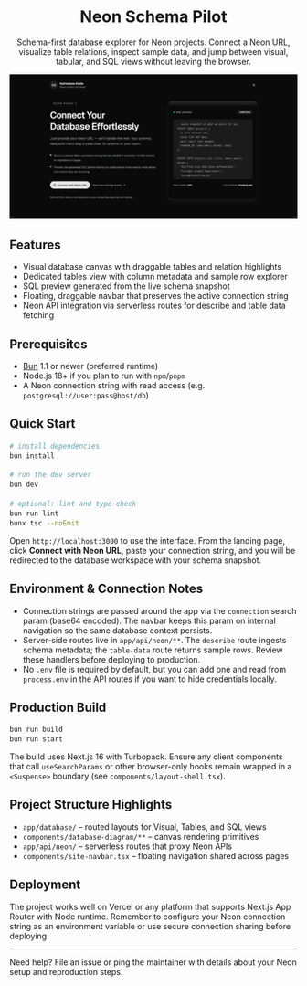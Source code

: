 <div align="center">

# Neon Schema Pilot

Schema-first database explorer for Neon projects. Connect a Neon URL, visualize table relations, inspect sample data, and jump between visual, tabular, and SQL views without leaving the browser.

<img src="./public/home.png" alt="Neon Schema Pilot landing page" width="960" />

</div>

## Features

- Visual database canvas with draggable tables and relation highlights
- Dedicated tables view with column metadata and sample row explorer
- SQL preview generated from the live schema snapshot
- Floating, draggable navbar that preserves the active connection string
- Neon API integration via serverless routes for describe and table data fetching

## Prerequisites

- [Bun](https://bun.sh/) 1.1 or newer (preferred runtime)
- Node.js 18+ if you plan to run with `npm`/`pnpm`
- A Neon connection string with read access (e.g. `postgresql://user:pass@host/db`)

## Quick Start

```bash
# install dependencies
bun install

# run the dev server
bun dev

# optional: lint and type-check
bun run lint
bunx tsc --noEmit
```

Open `http://localhost:3000` to use the interface. From the landing page, click **Connect with Neon URL**, paste your connection string, and you will be redirected to the database workspace with your schema snapshot.

## Environment & Connection Notes

- Connection strings are passed around the app via the `connection` search param (base64 encoded). The navbar keeps this param on internal navigation so the same database context persists.
- Server-side routes live in `app/api/neon/**`. The `describe` route ingests schema metadata; the `table-data` route returns sample rows. Review these handlers before deploying to production.
- No `.env` file is required by default, but you can add one and read from `process.env` in the API routes if you want to hide credentials locally.

## Production Build

```bash
bun run build
bun run start
```

The build uses Next.js 16 with Turbopack. Ensure any client components that call `useSearchParams` or other browser-only hooks remain wrapped in a `<Suspense>` boundary (see `components/layout-shell.tsx`).

## Project Structure Highlights

- `app/database/` – routed layouts for Visual, Tables, and SQL views
- `components/database-diagram/**` – canvas rendering primitives
- `app/api/neon/` – serverless routes that proxy Neon APIs
- `components/site-navbar.tsx` – floating navigation shared across pages

## Deployment

The project works well on Vercel or any platform that supports Next.js App Router with Node runtime. Remember to configure your Neon connection string as an environment variable or use secure connection sharing before deploying.

---

Need help? File an issue or ping the maintainer with details about your Neon setup and reproduction steps.
